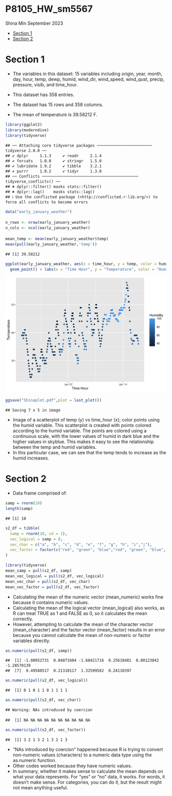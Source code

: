 P8105_HW_sm5567
================
Shina Min
September 2023

- [Section 1](#section-1)
- [Section 2](#section-2)

# Section 1

- The variables in this dataset: 15 variables including origin, year,
  month, day, hour, temp, dewp, humid, wind_dir, wind_speed, wind_qust,
  precip, pressure, visib, and time_hour.

- This dataset has 358 entries.

- The dataset has 15 rows and 358 columns.

- The mean of temperature is 39.58212 F.

``` r
library(ggplot2)
library(moderndive)
library(tidyverse)
```

    ## ── Attaching core tidyverse packages ──────────────────────── tidyverse 2.0.0 ──
    ## ✔ dplyr     1.1.3     ✔ readr     2.1.4
    ## ✔ forcats   1.0.0     ✔ stringr   1.5.0
    ## ✔ lubridate 1.9.2     ✔ tibble    3.2.1
    ## ✔ purrr     1.0.2     ✔ tidyr     1.3.0
    ## ── Conflicts ────────────────────────────────────────── tidyverse_conflicts() ──
    ## ✖ dplyr::filter() masks stats::filter()
    ## ✖ dplyr::lag()    masks stats::lag()
    ## ℹ Use the conflicted package (<http://conflicted.r-lib.org/>) to force all conflicts to become errors

``` r
data("early_january_weather")

n_rows <- nrow(early_january_weather)
n_cols <- ncol(early_january_weather)

mean_temp <- mean(early_january_weather$temp) 
mean(pull(early_january_weather,'temp'))
```

    ## [1] 39.58212

``` r
ggplot(early_january_weather, aes(x = time_hour, y = temp, color = humid)) + 
  geom_point() + labs(x = "Time Hour", y = "Temperature", color = "Humidity")
```

![](p8105_hw1_sm5567_files/figure-gfm/unnamed-chunk-1-1.png)<!-- -->

``` r
ggsave("Shinaplot.pdf",plot = last_plot())
```

    ## Saving 7 x 5 in image

- Image of a scatterplot of temp (y) vs time_hour (x); color points
  using the humid variable. This scatterplot is created with points
  colored according to the humid variable. The points are colored using
  a continuous scale, with the lower values of humid in dark blue and
  the higher values in skyblue. This makes it easy to see the
  relationship between the temp and humid variables.
- In this particular case, we can see that the temp tends to increase as
  the humid increases.

# Section 2

- Data frame comprised of:

``` r
samp = rnorm(10)
length(samp)
```

    ## [1] 10

``` r
s2_df = tibble(
  samp = rnorm(10, sd = 1),
  vec_logical = samp > 0,
  vec_char = c("a", "b", "c", "d", "e", "f", "g", "h", "i","j"),
  vec_factor = factor(c("red", "green", "blue","red", "green", "blue", "red","green","blue", "red"))
)
```

``` r
library(tidyverse)
mean_samp = pull(s2_df, samp)
mean_vec_logical = pull(s2_df, vec_logical)
mean_vec_char = pull(s2_df, vec_char)
mean_vec_factor = pull(s2_df, vec_factor)
```

- Calculating the mean of the numeric vector (mean_numeric) works fine
  because it contains numeric values.
- Calculating the mean of the logical vector (mean_logical) also works,
  as R can treat TRUE as 1 and FALSE as 0, so it calculates the mean
  correctly.
- However, attempting to calculate the mean of the character vector
  (mean_character) and the factor vector (mean_factor) results in an
  error because you cannot calculate the mean of non-numeric or factor
  variables directly.

``` r
as.numeric(pull(s2_df, samp))
```

    ##  [1] -1.00952731  0.04071604 -1.68421716  0.25618481  0.80123042 -1.28570139
    ##  [7]  0.49588517  0.21310117  1.32599582  0.24110397

``` r
as.numeric(pull(s2_df, vec_logical))
```

    ##  [1] 0 1 0 1 1 0 1 1 1 1

``` r
as.numeric(pull(s2_df, vec_char))
```

    ## Warning: NAs introduced by coercion

    ##  [1] NA NA NA NA NA NA NA NA NA NA

``` r
as.numeric(pull(s2_df, vec_factor))
```

    ##  [1] 3 2 1 3 2 1 3 2 1 3

- “NAs introduced by coercion” happened because R is trying to convert
  non-numeric values (characters) to a numeric data type using the
  as.numeric function.
- Other codes worked because they have numeric values.
- In summary, whether it makes sense to calculate the mean depends on
  what your data represents. For “yes” or “no” data, it works. For
  words, it doesn’t make sense. For categories, you can do it, but the
  result might not mean anything useful.
